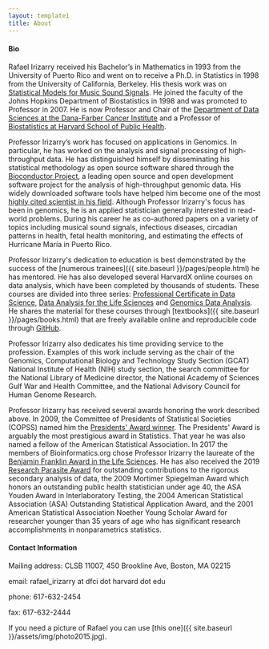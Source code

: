 ```yaml
---
layout: template1
title: About
---
```


#### Bio

Rafael Irizarry received his Bachelor’s in Mathematics in 1993 from the University of Puerto Rico and went on to receive a Ph.D. in Statistics in 1998 from the University of California, Berkeley. His thesis work was on [Statistical Models for Music Sound Signals](http://citeseerx.ist.psu.edu/viewdoc/download?doi=10.1.1.34.7828&rep=rep1&type=pdf). He joined the faculty of the Johns Hopkins Department of Biostatistics in 1998 and was promoted to Professor in 2007. He is now Professor and Chair of the [Department of Data Sciences at the Dana-Farber Cancer Institute](http://ds.dfci.harvard.edu/) and a Professor of [Biostatistics at Harvard School of Public Health](https://www.hsph.harvard.edu/biostatistics/). 

Professor Irizarry’s work has focused on applications in Genomics. In particular, he has worked on the analysis and signal processing of high-throughput data. He has distinguished himself by disseminating his statistical methodology as open source software shared through the [Bioconductor Project](https://en.wikipedia.org/wiki/Bioconductor), a leading open source and open development software project for the analysis of high-throughput genomic data. His widely downloaded software tools have helped him become one of the most [highly cited scientist in his field](https://www.hsph.harvard.edu/news/hsph-in-the-news/twenty-one-faculty-cited-as-outstanding-in-their-fields/). Although Professor Irizarry's focus has been in genomics, he is an applied statistician generally interested in read-world problems. During his career he as co-authored papers on a variety of topics including musical sound signals, infectious diseases, circadian patterns in health, fetal health monitoring, and estimating the effects of Hurricane María in Puerto Rico. 

Professor Irizarry's dedication to education is best demonstrated by the success of the [numerous trainees]({{ site.baseurl }}/pages/people.html) he has mentored. He has also developed several HarvardX online courses on data analysis, which have been completed by thousands of students. These courses are divided into three series: [Professional Certificate in Data Science](https://www.edx.org/professional-certificate/harvardx-data-science), [Data Analysis for the Life Sciences](https://www.edx.org/xseries/data-analysis-life-sciences) and [Genomics Data Analysis](https://www.edx.org/xseries/genomics-data-analysis). He shares the material for these courses through [textbooks]({{ site.baseurl }}/pages/books.html) that are freely available online and reproducible code through [GitHub](https://github.com/rafalab).

Professor Irizarry also dedicates his time providing service to the profession. Examples of this work include serving as the chair of the Genomics, Computational Biology and Technology Study Section (GCAT) National Institute of Health (NIH) study section, the search committee for the National Library of Medicine director, the National Academy of Sciences Gulf War and Health Committee, and the National Advisory Council for Human Genome Research.

Professor Irizarry has received several awards honoring the work described above. In 2009, the Committee of Presidents of Statistical Societies (COPSS) named him the [Presidents' Award winner](https://en.wikipedia.org/wiki/COPSS_Presidents%27_Award). The Presidents' Award is arguably the most prestigious award in Statistics. That year he was also named a fellow of the American Statistical Association. In 2017 the members of Bioinformatics.org chose Professor Irizarry the laureate of the [Benjamin Franklin Award in the Life Sciences](https://en.wikipedia.org/wiki/Benjamin_Franklin_Award_(Bioinformatics)). He has also received the 2019 [Research Parasite Award](https://en.wikipedia.org/wiki/Research_Parasite_Award) for outstanding contributions to the rigorous secondary analysis of data, the 2009 Mortimer Spiegelman Award which honors an outstanding public health statistician under age 40, the ASA Youden Award in Interlaboratory Testing, the 2004 American Statistical Association (ASA) Outstanding Statistical Application Award, and the 2001 American Statistical Association Noether Young Scholar Award for researcher younger than 35 years of age who has significant research accomplishments in nonparametrics statistics.

#### Contact Information

Mailing address: CLSB 11007, 450 Brookline Ave, Boston, MA 02215

email: rafael_irizarry at dfci dot harvard dot edu

phone: 617-632-2454

fax: 617-632-2444

If you need a picture of Rafael you can use [this one]({{ site.baseurl }}/assets/img/photo2015.jpg).

